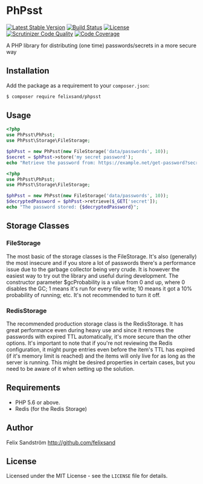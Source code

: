 # PhPsst

[![Latest Stable Version](https://poser.pugx.org/felixsand/phpsst/v/stable)](https://packagist.org/packages/felixsand/phpsst)
[![Build Status](https://travis-ci.org/felixsand/PhPsst.svg?branch=master)](https://travis-ci.org/felixsand/PhPsst)
[![License](https://poser.pugx.org/felixsand/phpsst/license)](https://packagist.org/packages/felixsand/phpsst)
[![Scrutinizer Code Quality](https://scrutinizer-ci.com/g/felixsand/PhPsst/badges/quality-score.png?b=master)](https://scrutinizer-ci.com/g/felixsand/PhPsst/?branch=master)
[![Code Coverage](https://scrutinizer-ci.com/g/felixsand/PhPsst/badges/coverage.png?b=master)](https://scrutinizer-ci.com/g/felixsand/PhPsst/?branch=master)

A PHP library for distributing (one time) passwords/secrets in a more secure way

## Installation
Add the package as a requirement to your `composer.json`:
```bash
$ composer require felixsand/phpsst
```

## Usage
```php
<?php
use PhPsst\PhPsst;
use PhPsst\Storage\FileStorage;

$phPsst = new PhPsst(new FileStorage('data/passwords', 10));
$secret = $phPsst->store('my secret password');
echo "Retrieve the password from: https://example.net/get-password?secret={$secret}";
```
```php
<?php
use PhPsst\PhPsst;
use PhPsst\Storage\FileStorage;

$phPsst = new PhPsst(new FileStorage('data/passwords', 10));
$decryptedPassword = $phPsst->retrieve($_GET['secret']);
echo "The password stored: {$decryptedPassword}";
```

## Storage Classes
### FileStorage
The most basic of the storage classes is the FileStorage. It's also (generally) the most insecure and if you store a lot
of passwords there's a performance issue due to the garbage collector being very crude. It is however the easiest way
to try out the library and useful during development. The constructor parameter $gcProbability is a value from 0 and up,
where 0 disables the GC; 1 means it's run for every file write; 10 means it got a 10% probability of running; etc. It's
not recommended to turn it off.

### RedisStorage
The recommended production storage class is the RedisStorage. It has great performance even during heavy use and
since it removes the passwords with expired TTL automatically, it's more secure than the other options.
It's important to note that if you're not reviewing the Redis configuration, it might purge entries even before the
item's TTL has expired (if it's memory limit is reached) and the items will only live for as long as the server is
running. This might be desired properties in certain cases, but you need to be aware of it when setting up the solution.

## Requirements
- PHP 5.6 or above.
- Redis (for the Redis Storage)

## Author
Felix Sandström <http://github.com/felixsand>

## License
Licensed under the MIT License - see the `LICENSE` file for details.

